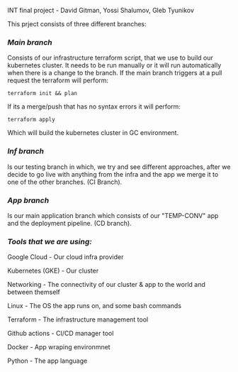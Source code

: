 INT final project - David Gitman, Yossi Shalumov, Gleb Tyunikov

This prject consists of three different branches:

### *Main branch*

Consists of our infrastructure terraform script, that we use to build our kubernetes cluster. 
It needs to be run manually or it will run automatically when there is a change to the branch. 
If the main branch triggers at a pull request the terraform will perform: 

    terraform init && plan
If its a merge/push that has no syntax errors it will perform: 
    
    terraform apply

Which will build the kubernetes cluster in GC environment.

### *Inf branch* 

Is our testing branch in which, we try and see different approaches, 
after we decide to go live with anything from the infra and the app we merge it to one of the other branches. (CI Branch).

### *App branch* 

 Is our main application branch which consists of our "TEMP-CONV" app and the deployment pipeline. (CD branch).

### *Tools that we are using:*
Google Cloud - Our cloud infra provider

Kubernetes (GKE) - Our cluster

Networking - The connectivity of our cluster & app to the world and between themself

Linux - The OS the app runs on, and some bash commands

Terraform - The infrastructure management tool

Github actions - CI/CD manager tool

Docker - App wraping environmnet

Python - The app language








